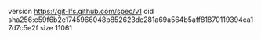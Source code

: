 version https://git-lfs.github.com/spec/v1
oid sha256:e59f6b2e1745966048b852623dc281a69a564b5aff81870119394ca17d7c5e2f
size 11061
